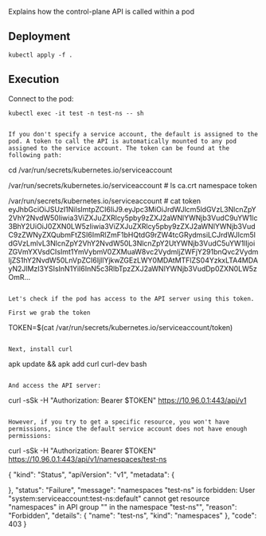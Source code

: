 Explains how the control-plane API is called within a pod

## Deployment
```
kubectl apply -f .
```


## Execution
Connect to the pod:

```
kubectl exec -it test -n test-ns -- sh


If you don't specify a service account, the default is assigned to the pod. A token to call the API is automatically mounted to any pod assigned to the service account. The token can be found at the following path:

```
cd /var/run/secrets/kubernetes.io/serviceaccount

/var/run/secrets/kubernetes.io/serviceaccount # ls
ca.crt     namespace  token

/var/run/secrets/kubernetes.io/serviceaccount # cat token
eyJhbGciOiJSUzI1NiIsImtpZCI6IiJ9.eyJpc3MiOiJrdWJlcm5ldGVzL3NlcnZpY2VhY2NvdW50Iiwia3ViZXJuZXRlcy5pby9zZXJ2aWNlYWNjb3VudC9uYW1lc3BhY2UiOiJ0ZXN0LW5zIiwia3ViZXJuZXRlcy5pby9zZXJ2aWNlYWNjb3VudC9zZWNyZXQubmFtZSI6ImRlZmF1bHQtdG9rZW4tcGRydmsiLCJrdWJlcm5ldGVzLmlvL3NlcnZpY2VhY2NvdW50L3NlcnZpY2UtYWNjb3VudC5uYW1lIjoiZGVmYXVsdCIsImt1YmVybmV0ZXMuaW8vc2VydmljZWFjY291bnQvc2VydmljZS1hY2NvdW50LnVpZCI6IjllYjkwZGEzLWY0MDAtMTFlZS04YzkxLTA4MDAyN2JlMzI3YSIsInN1YiI6InN5c3RlbTpzZXJ2aWNlYWNjb3VudDp0ZXN0LW5zOmR...
```

Let's check if the pod has access to the API server using this token.

First we grab the token

```
TOKEN=$(cat /var/run/secrets/kubernetes.io/serviceaccount/token)
```

Next, install curl

```
apk update && apk add curl curl-dev bash

```

And access the API server:

```
curl -sSk -H "Authorization: Bearer $TOKEN" https://10.96.0.1:443/api/v1
```

However, if you try to get a specific resource, you won't have permissions, since the default service account does not have enough permissions:

```
curl -sSk -H "Authorization: Bearer $TOKEN" https://10.96.0.1:443/api/v1/namespaces/test-ns

{
  "kind": "Status",
  "apiVersion": "v1",
  "metadata": {
    
  },
  "status": "Failure",
  "message": "namespaces \"test-ns\" is forbidden: User \"system:serviceaccount:test-ns:default\" cannot get resource \"namespaces\" in API group \"\" in the namespace \"test-ns\"",
  "reason": "Forbidden",
  "details": {
    "name": "test-ns",
    "kind": "namespaces"
  },
  "code": 403
}
```